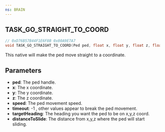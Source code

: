 ```yaml
---
ns: BRAIN
---
```

## TASK_GO_STRAIGHT_TO_COORD

```c
// 0xD76B57B44F1E6F8B 0x80A9E7A7
void TASK_GO_STRAIGHT_TO_COORD(Ped ped, float x, float y, float z, float speed, int timeout, float targetHeading, float distanceToSlide);
```

This native will make the ped move straight to a coordinate.

## Parameters
* **ped**: The ped handle.
* **x**: The x coordinate.
* **y**: The y coordinate.
* **z**: The z coordinate.
* **speed**: The ped movement speed.
* **timeout**: -1 , other values appear to break the ped movement.
* **targetHeading**: The heading you want the ped to be on x,y,z coord.
* **distanceToSlide**: The distance from x,y,z where the ped will start sliding.
